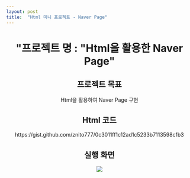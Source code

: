 ```yaml
---
layout: post
title:  "Html 미니 프로젝트 - Naver Page"
---
```

   
<div align="center"><h1> "프로젝트 명 : "Html을 활용한 Naver Page" </h1>   
    
<h2> 프로젝트 목표 </h2>   
Html을 활용하여 Naver Page 구현      

<h2> Html 코드 </h2>   

<p align="center">
  https://gist.github.com/znito777/0c3011ff1c12ad1c5233b7113598cfb3
  </p>
   
   
<h2> 실행 화면 </h2>   
   
<p align="center">
<img src="https://user-images.githubusercontent.com/97649924/175913801-f646f3ea-1bc5-4c8c-b0c7-5c2d5fdb2680.gif">
</p>
</div>
